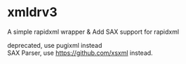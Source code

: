 # xmldrv3
A simple rapidxml wrapper &amp; Add SAX support for rapidxml

deprecated, use pugixml instead  
SAX Parser, use https://github.com/xsxml instead.
